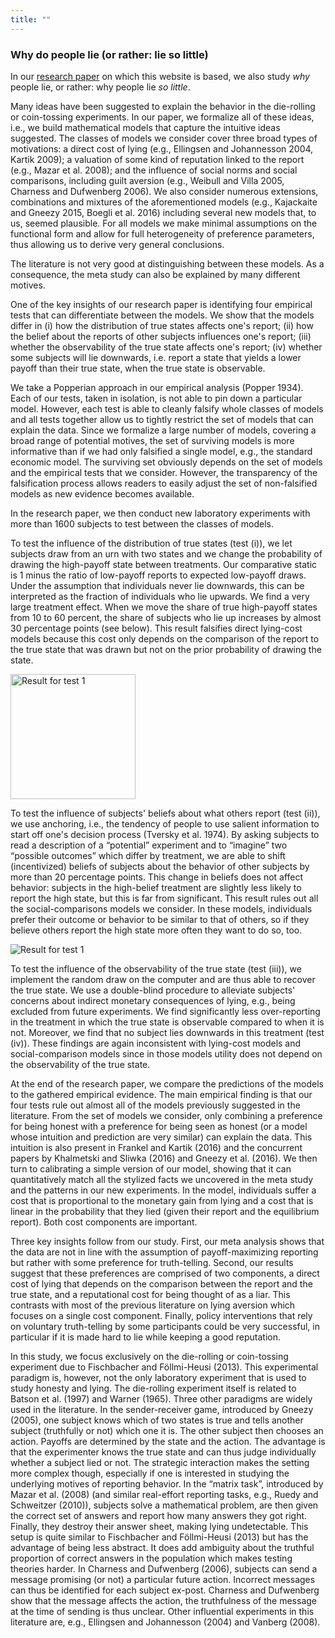 ```yaml
---
title: ""
---
```



### Why do people lie (or rather: lie so little)

In our [research paper](http://ftp.iza.org/dp10188.pdf) on which this website is based, we also study *why* people lie, or rather: why people lie *so little*. 

Many ideas have been suggested to explain the behavior in the die-rolling or coin-tossing experiments. In our paper, we formalize all of these ideas, i.e., we build mathematical models that capture the intuitive ideas suggested. The classes of models we consider cover three broad types of  motivations: a direct cost of lying (e.g., Ellingsen and Johannesson 2004, Kartik 2009); a valuation of some kind of reputation linked to the report (e.g., Mazar et al. 2008); and the influence of social norms and social comparisons, including guilt aversion (e.g., Weibull and Villa 2005,  Charness and Dufwenberg 2006). We also consider numerous extensions, combinations and mixtures of the aforementioned models (e.g., Kajackaite and Gneezy 2015, Boegli et al. 2016) including several new models that, to us, seemed plausible. For all models we make minimal assumptions on the functional form and allow for full heterogeneity of preference parameters, thus allowing us to derive very general conclusions. 

The literature  is not very good at distinguishing between these models. As a consequence, the meta study can also be explained by many different motives. 

One of the key insights of our research paper is identifying four empirical tests that can differentiate between the models. We show that the models differ in (i) how the distribution of true states affects one's report; (ii) how the belief about the reports of other subjects influences one's report; (iii) whether the observability of the true state affects one's report; (iv) whether some subjects will lie downwards, i.e. report a state that yields a lower payoff than their true state, when the true state is observable. 

We take a Popperian approach in our empirical analysis (Popper 1934). Each of our tests, taken in isolation, is not able to pin down a particular model. However, each test is able to cleanly falsify whole classes of models and all tests together allow us to tightly restrict the set of models that can explain the data. Since we formalize a large number of models, covering a broad range of potential motives, the set of surviving models is more informative than if we had only falsified a single model, e.g., the standard economic model. The surviving set obviously depends on the set of models and the empirical tests that we consider. However, the transparency of the falsification process allows readers to easily adjust the set of non-falsified models as new evidence becomes available. 

In the research paper, we then conduct new laboratory experiments with more than 1600 subjects to test between the classes of models.  

To test the influence of the distribution of true states (test (i)), we let subjects draw from an urn with two states and we change the probability of drawing the high-payoff state between treatments. Our comparative static is 1 minus the ratio of low-payoff reports to expected low-payoff draws. Under the assumption that individuals never lie downwards, this can be interpreted as the fraction of individuals who lie upwards. We find a very large treatment effect. When we move the share of true high-payoff states from 10 to 60 percent, the share of subjects who lie up increases by almost 30 percentage points (see below). This result falsifies direct lying-cost models because this cost only depends on the comparison of the report to the true state that was drawn but not on the prior probability of drawing the state.

<img src="https://truthtellingstudy.github.io/img/binary_true_4s_reporting_10.png" alt="Result for test 1" style="width: 200px;"/>


To test the influence of subjects' beliefs about what others report (test (ii)), we use anchoring, i.e., the tendency of people to use salient information to start off one's decision process (Tversky et al. 1974). By asking subjects to read a description of a “potential” experiment and to “imagine” two “possible outcomes” which differ by treatment, we are able to shift (incentivized) beliefs of subjects about the behavior of other subjects by more than 20 percentage points. This change in beliefs does not affect behavior: subjects in the high-belief treatment are slightly less likely to report the high state, but this is far from significant. This result rules out all the social-comparisons models we consider. In these models, individuals prefer their outcome or behavior to be similar to that of others, so if they believe others report the high state more often they want to do so, too. 

![Result for test 1](https://truthtellingstudy.github.io/img/binary_true_4s_reporting_10.png)

To test the influence of the observability of the true state (test (iii)), we implement the random draw on the computer and are thus able to recover the true state. We use a double-blind procedure to alleviate subjects' concerns about indirect monetary consequences of lying, e.g., being excluded from future experiments. We find significantly less over-reporting in the treatment in which the true state is observable compared to when it is not. Moreover, we find that no subject lies downwards in this treatment (test (iv)). These findings are again inconsistent with lying-cost models and social-comparison models since in those models utility does not depend on the observability of the true state.

At the end of the research paper, we compare the predictions of the models to the gathered empirical evidence. The main empirical finding is that our four tests rule out almost all of the models previously suggested in the literature. From the set of models we consider, only combining a preference for being honest with a preference for being seen as honest (or a model whose intuition and prediction are very similar) can explain the data. This intuition is also present in Frankel and Kartik (2016) and the concurrent papers by Khalmetski and Sliwka (2016) and Gneezy et al. (2016). We then turn to calibrating a simple version of our model, showing that it can quantitatively match all the stylized facts we uncovered in the meta study and the patterns in our new experiments. In the model, individuals suffer a cost that is proportional to the monetary gain from lying and a cost that is linear in the probability that they lied (given their report and the equilibrium report). Both cost components are important. 

Three key insights follow from our study. First, our meta analysis shows that the data are not in line with the assumption of payoff-maximizing reporting but rather with some preference for truth-telling. Second, our results suggest that these preferences are comprised of two components, a direct cost of lying that depends on the comparison between the report and the true state, and a reputational cost for being thought of as a liar. This contrasts with most of the previous literature on lying aversion which focuses on a single cost component. Finally, policy interventions that rely on voluntary truth-telling by some participants could be very successful, in particular if it is made hard to lie while keeping a good reputation.

In this study, we focus exclusively on the die-rolling or coin-tossing experiment due to Fischbacher and Föllmi-Heusi (2013). This experimental paradigm is, however, not the only laboratory experiment that is used to study honesty and lying. The die-rolling experiment itself is related to Batson et al. (1997) and Warner (1965). Three other paradigms are widely used in the literature. In the sender-receiver game, introduced by Gneezy (2005), one subject knows which of two states is true and tells another subject (truthfully or not) which one it is. The other subject then chooses an action. Payoffs are determined by the state and the action. The advantage is that the experimenter knows the true state and can thus judge individually whether a subject lied or not. The strategic interaction makes the setting more complex though, especially if one is interested in studying the underlying motives of reporting behavior. In the “matrix task”, introduced by Mazar et al. (2008) (and similar real-effort reporting tasks, e.g., Ruedy and Schweitzer (2010)), subjects solve a mathematical problem, are then given the correct set of answers and report how many answers they got right. Finally, they destroy their answer sheet, making lying undetectable. This setup is quite similar to Fischbacher and Föllmi-Heusi (2013) but has the advantage of being less abstract. It does add ambiguity about the truthful proportion of correct answers in the population which makes testing theories harder. In Charness and Dufwenberg (2006), subjects can send a message promising (or not) a particular future action. Incorrect messages can thus be identified for each subject ex-post. Charness and Dufwenberg show that the message affects the action, the truthfulness of the message at the time of sending is thus unclear. Other influential experiments in this literature are, e.g.,  Ellingsen and Johannesson (2004) and Vanberg (2008).


